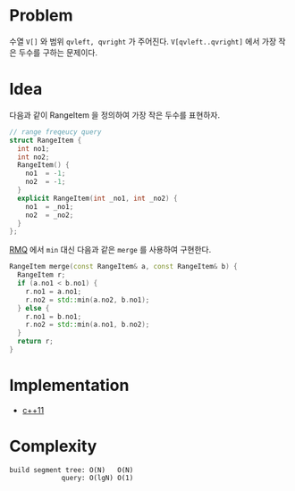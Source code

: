 # Problem

수열 `V[]` 와 범위 `qvleft, qvright` 가 주어진다. `V[qvleft..qvright]` 에서 가장 작은 두수를 구하는 문제이다.

# Idea

다음과 같이 RangeItem 을 정의하여 가장 작은 두수를 표현하자.

```cpp
// range freqeucy query
struct RangeItem {
  int no1;
  int no2;
  RangeItem() {
    no1  = -1;
    no2  = -1;
  }
  explicit RangeItem(int _no1, int _no2) {
    no1  = _no1;
    no2  = _no2;
  }
};
```

[RMQ](/fundamentals/tree/rmq/README.md) 에서 `min` 대신 다음과 같은 `merge` 를 사용하여 구현한다. 

```cpp
RangeItem merge(const RangeItem& a, const RangeItem& b) {
  RangeItem r;
  if (a.no1 < b.no1) {
    r.no1 = a.no1;
    r.no2 = std::min(a.no2, b.no1);
  } else {
    r.no1 = b.no1;
    r.no2 = std::min(a.no1, b.no2);
  }
  return r;
}
```

# Implementation

* [c++11](a.cpp)

# Complexity

```
build segment tree: O(N)   O(N)
             query: O(lgN) O(1)
```